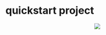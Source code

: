 <h1>quickstart project</h1>
<p align="center"><img src="https://laravel.com/assets/img/components/logo-laravel.svg"></p>
